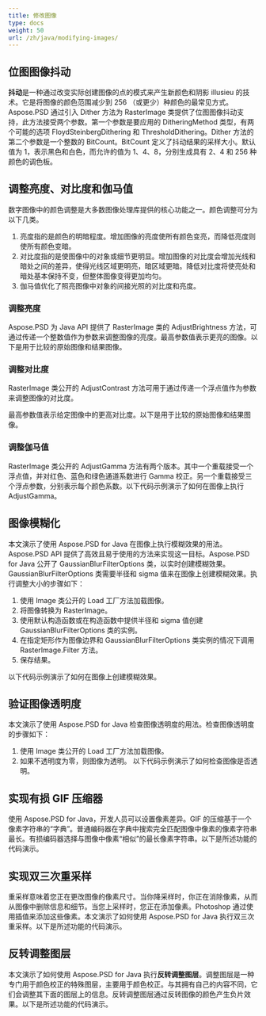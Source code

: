 ```yaml
---
title: 修改图像
type: docs
weight: 50
url: /zh/java/modifying-images/
---
```


## **位图图像抖动**
**抖动**是一种通过改变实际创建图像的点的模式来产生新颜色和阴影 illusieu 的技术。它是将图像的颜色范围减少到 256 （或更少）种颜色的最常见方式。Aspose.PSD 通过引入 Dither 方法为 RasterImage 类提供了位图图像抖动支持，此方法接受两个参数。第一个参数是要应用的 DitheringMethod 类型，有两个可能的选项 FloydSteinbergDithering 和 ThresholdDithering。Dither 方法的第二个参数是一个整数的 BitCount。BitCount 定义了抖动结果的采样大小。默认值为 1，表示黑色和白色，而允许的值为 1、4、8，分别生成具有 2、4 和 256 种颜色的调色板。

## **调整亮度、对比度和伽马值**
数字图像中的颜色调整是大多数图像处理库提供的核心功能之一。颜色调整可分为以下几类。

1. 亮度指的是颜色的明暗程度。增加图像的亮度使所有颜色变亮，而降低亮度则使所有颜色变暗。
2. 对比度指的是使图像中的对象或细节更明显。增加图像的对比度会增加光线和暗处之间的差异，使得光线区域更明亮，暗区域更暗。降低对比度将使亮处和暗处基本保持不变，但整体图像变得更加均匀。
3. 伽马值优化了照亮图像中对象的间接光照的对比度和亮度。

### **调整亮度**
Aspose.PSD 为 Java API 提供了 RasterImage 类的 AdjustBrightness 方法，可通过传递一个整数值作为参数来调整图像的亮度。最高参数值表示更亮的图像。以下是用于比较的原始图像和结果图像。

### **调整对比度**
RasterImage 类公开的 AdjustContrast 方法可用于通过传递一个浮点值作为参数来调整图像的对比度。

最高参数值表示给定图像中的更高对比度。以下是用于比较的原始图像和结果图像。

### **调整伽马值**
RasterImage 类公开的 AdjustGamma 方法有两个版本。其中一个重载接受一个浮点值，并对红色、蓝色和绿色通道系数进行 Gamma 校正。另一个重载接受三个浮点参数，分别表示每个颜色系数。以下代码示例演示了如何在图像上执行 AdjustGamma。

## **图像模糊化**
本文演示了使用 Aspose.PSD for Java 在图像上执行模糊效果的用法。Aspose.PSD API 提供了高效且易于使用的方法来实现这一目标。Aspose.PSD for Java 公开了 GaussianBlurFilterOptions 类，以实时创建模糊效果。GaussianBlurFilterOptions 类需要半径和 sigma 值来在图像上创建模糊效果。执行调整大小的步骤如下：

1. 使用 Image 类公开的 Load 工厂方法加载图像。
1. 将图像转换为 RasterImage。
1. 使用默认构造函数或在构造函数中提供半径和 sigma 值创建 GaussianBlurFilterOptions 类的实例。
1. 在指定矩形作为图像边界和 GaussianBlurFilterOptions 类实例的情况下调用 RasterImage.Filter 方法。
1. 保存结果。

以下代码示例演示了如何在图像上创建模糊效果。

## **验证图像透明度**
本文演示了使用 Aspose.PSD for Java 检查图像透明度的用法。检查图像透明度的步骤如下：

1. 使用 Image 类公开的 Load 工厂方法加载图像。
1. 如果不透明度为零，则图像为透明。
以下代码示例演示了如何检查图像是否透明。

## **实现有损 GIF 压缩器**
使用 Aspose.PSD for Java，开发人员可以设置像素差异。GIF 的压缩基于一个像素字符串的“字典”。普通编码器在字典中搜索完全匹配图像中像素的像素字符串最长。有损编码器选择与图像中像素“相似”的最长像素字符串。以下是所述功能的代码演示。

## **实现双三次重采样**
重采样意味着您正在更改图像的像素尺寸。当你降采样时，你正在消除像素，从而从图像中删除信息和细节。当您上采样时，您正在添加像素。Photoshop 通过使用插值来添加这些像素。本文演示了如何使用 Aspose.PSD for Java 执行双三次重采样。以下是所述功能的代码演示。

## **反转调整图层**
本文演示了如何使用 Aspose.PSD for Java 执行**反转调整图层**。调整图层是一种专门用于颜色校正的特殊图层，主要用于颜色校正。与其拥有自己的内容不同，它们会调整其下面的图层上的信息。反转调整图层通过反转图像的颜色产生负片效果。以下是所述功能的代码演示。
